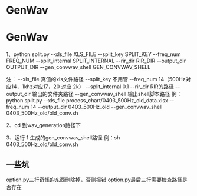 # GenWav
# GenWav
1、python split.py --xls_file XLS_FILE
  --split_key SPLIT_KEY
  --freq_num FREQ_NUM
  --split_internal SPLIT_INTERNAL
  --rir_dir RIR_DIR
  --output_dir OUTPUT_DIR
  --gen_convwav_shell GEN_CONVWAV_SHELL
  
  
 注： --xls_file 真值的xls文件路径  --split_key 不用管  --freq_num 14（500Hz对应14，1khz对应17，20 对应 2k） --split_internal 0.1  --rir_dir RIR的路径  --output_dir 输出的文件夹路径  --gen_convwav_shell 输出shell脚本路径
  例：python split.py  --xls_file process_chart/0403_500Hz_old_data.xlsx  --freq_num 14  --output_dir 0403_500Hz_old  --gen_convwav_shell 0403_500Hz_old/old_conv.sh
  
  
  2、cd 到wav_generation路径下

  3、运行  1 生成的gen_convwav_shell路径
   例：sh 0403_500Hz_old/old_conv.sh
   
   
## 一些坑
option.py三行奇怪的东西删除掉，否则报错
option.py最后三行需要检查路径是否存在
